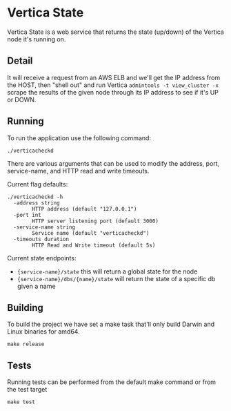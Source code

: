 # Vertica State

Vertica State is a web service that returns the state (up/down) of the Vertica
node it's running on.

## Detail

It will receive a request from an AWS ELB and we'll get the IP address from the
HOST, then "shell out" and run Vertica `admintools -t view_cluster -x` scrape
the results of the given node through its IP address to see if it's UP or DOWN.

## Running

To run the application use the following command:

    ./verticacheckd

There are various arguments that can be used to modify the address, port,
service-name, and HTTP read and write timeouts.

Current flag defaults:

    ./verticacheckd -h
      -address string
            HTTP address (default "127.0.0.1")
      -port int
            HTTP server listening port (default 3000)
      -service-name string
            Service name (default "verticacheckd")
      -timeouts duration
            HTTP Read and Write timeout (default 5s)

Current state endpoints:

- `{service-name}/state` this will return a global state for the node
- `{service-name}/dbs/{name}/state` will return the state of a specific db given
  a name

## Building

To build the project we have set a make task that'll only build Darwin and Linux
binaries for amd64.

    make release

## Tests

Running tests can be performed from the default make command or from the test
target

    make test

